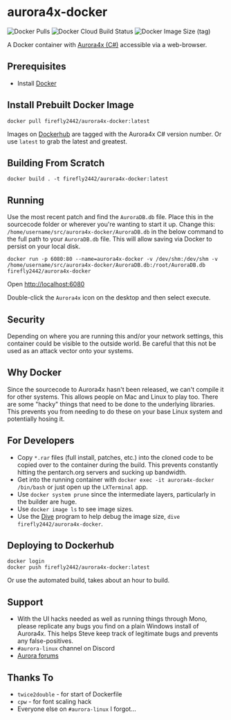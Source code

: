 # aurora4x-docker

![Docker Pulls](https://img.shields.io/docker/pulls/firefly2442/aurora4x-docker)
![Docker Cloud Build Status](https://img.shields.io/docker/cloud/build/firefly2442/aurora4x-docker)
![Docker Image Size (tag)](https://img.shields.io/docker/image-size/firefly2442/aurora4x-docker/latest)

A Docker container with [Aurora4x (C#)](http://aurora2.pentarch.org/) accessible via a web-browser.

## Prerequisites

* Install [Docker](https://www.docker.com/)

## Install Prebuilt Docker Image

```shell
docker pull firefly2442/aurora4x-docker:latest
```

Images on [Dockerhub](https://hub.docker.com/r/firefly2442/aurora4x-docker) are
tagged with the Aurora4x C# version number.  Or use `latest` to grab the latest and greatest.

## Building From Scratch

```shell
docker build . -t firefly2442/aurora4x-docker:latest
```

## Running

Use the most recent patch and find the `AuroraDB.db` file.  Place this in the sourcecode folder
or wherever you're wanting to start it up.  Change this:
`/home/username/src/aurora4x-docker/AuroraDB.db` in the below command to the full path to
your `AuroraDB.db` file.  This will allow saving via Docker to persist on your local disk.

```shell
docker run -p 6080:80 --name=aurora4x-docker -v /dev/shm:/dev/shm -v /home/username/src/aurora4x-docker/AuroraDB.db:/root/AuroraDB.db firefly2442/aurora4x-docker
```

Open [http://localhost:6080](http://localhost:6080)

Double-click the `Aurora4x` icon on the desktop and then select execute.

## Security

Depending on where you are running this and/or your network settings, this container
could be visible to the outside world.  Be careful that this not be used as
an attack vector onto your systems.

## Why Docker

Since the sourcecode to Aurora4x hasn't been released, we can't compile it for other
systems.  This allows people on Mac and Linux to play too.  There are some "hacky"
things that need to be done to the underlying libraries.  This prevents you
from needing to do these on your base Linux system and potentially hosing it.

## For Developers

* Copy `*.rar` files (full install, patches, etc.) into the cloned code to be copied
over to the container during the build.  This prevents constantly hitting the
pentarch.org servers and sucking up bandwidth.
* Get into the running container with `docker exec -it aurora4x-docker /bin/bash` or
just open up the `LXTerminal` app.
* Use `docker system prune` since the intermediate layers, particularly in the builder
are huge.
* Use `docker image ls` to see image sizes.
* Use the [Dive](https://github.com/wagoodman/dive) program to help debug
the image size, `dive firefly2442/aurora4x-docker`.

## Deploying to Dockerhub

```shell
docker login
docker push firefly2442/aurora4x-docker:latest
```

Or use the automated build, takes about an hour to build.

## Support

* With the UI hacks needed as well as running things through Mono, please replicate
any bugs you find on a plain Windows install of Aurora4x.  This helps Steve keep
track of legitimate bugs and prevents any false-positives.
* `#aurora-linux` channel on Discord
* [Aurora forums](http://aurora2.pentarch.org/)

## Thanks To

* `twice2double` - for start of Dockerfile
* `cpw` - for font scaling hack
* Everyone else on `#aurora-linux` I forgot...
